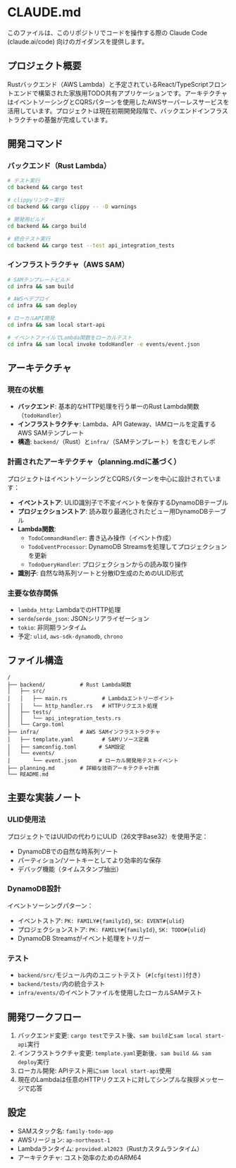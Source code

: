 # CLAUDE.md

このファイルは、このリポジトリでコードを操作する際の Claude Code (claude.ai/code) 向けのガイダンスを提供します。

## プロジェクト概要

Rustバックエンド（AWS Lambda）と予定されているReact/TypeScriptフロントエンドで構築された家族用TODO共有アプリケーションです。アーキテクチャはイベントソーシングとCQRSパターンを使用したAWSサーバーレスサービスを活用しています。プロジェクトは現在初期開発段階で、バックエンドインフラストラクチャの基盤が完成しています。

## 開発コマンド

### バックエンド（Rust Lambda）
```bash
# テスト実行
cd backend && cargo test

# clippyリンター実行
cd backend && cargo clippy -- -D warnings

# 開発用ビルド
cd backend && cargo build

# 統合テスト実行
cd backend && cargo test --test api_integration_tests
```

### インフラストラクチャ（AWS SAM）
```bash
# SAMテンプレートビルド
cd infra && sam build

# AWSへデプロイ
cd infra && sam deploy

# ローカルAPI開発
cd infra && sam local start-api

# イベントファイルでLambda関数をローカルテスト
cd infra && sam local invoke todoHandler -e events/event.json
```

## アーキテクチャ

### 現在の状態
- **バックエンド**: 基本的なHTTP処理を行う単一のRust Lambda関数（`todoHandler`）
- **インフラストラクチャ**: Lambda、API Gateway、IAMロールを定義するAWS SAMテンプレート
- **構造**: `backend/`（Rust）と`infra/`（SAMテンプレート）を含むモノレポ

### 計画されたアーキテクチャ（planning.mdに基づく）
プロジェクトはイベントソーシングとCQRSパターンを中心に設計されています：

- **イベントストア**: ULID識別子で不変イベントを保存するDynamoDBテーブル
- **プロジェクションストア**: 読み取り最適化されたビュー用DynamoDBテーブル
- **Lambda関数**:
  - `TodoCommandHandler`: 書き込み操作（イベント作成）
  - `TodoEventProcessor`: DynamoDB Streamsを処理してプロジェクションを更新
  - `TodoQueryHandler`: プロジェクションからの読み取り操作
- **識別子**: 自然な時系列ソートと分散ID生成のためのULID形式

### 主要な依存関係
- `lambda_http`: LambdaでのHTTP処理
- `serde`/`serde_json`: JSONシリアライゼーション
- `tokio`: 非同期ランタイム
- 予定: `ulid`, `aws-sdk-dynamodb`, `chrono`

## ファイル構造
```
/
├── backend/           # Rust Lambda関数
│   ├── src/
│   │   ├── main.rs           # Lambdaエントリーポイント
│   │   └── http_handler.rs   # HTTPリクエスト処理
│   ├── tests/
│   │   └── api_integration_tests.rs
│   └── Cargo.toml
├── infra/             # AWS SAMインフラストラクチャ
│   ├── template.yaml         # SAMリソース定義
│   ├── samconfig.toml       # SAM設定
│   └── events/
│       └── event.json       # ローカル開発用テストイベント
├── planning.md        # 詳細な技術アーキテクチャ計画
└── README.md
```

## 主要な実装ノート

### ULID使用法
プロジェクトではUUIDの代わりにULID（26文字Base32）を使用予定：
- DynamoDBでの自然な時系列ソート
- パーティション/ソートキーとしてより効率的な保存
- デバッグ機能（タイムスタンプ抽出）

### DynamoDB設計
イベントソーシングパターン：
- イベントストア: `PK: FAMILY#{familyId}`, `SK: EVENT#{ulid}`
- プロジェクションストア: `PK: FAMILY#{familyId}`, `SK: TODO#{ulid}`
- DynamoDB Streamsがイベント処理をトリガー

### テスト
- `backend/src/`モジュール内のユニットテスト（`#[cfg(test)]`付き）
- `backend/tests/`内の統合テスト
- `infra/events/`のイベントファイルを使用したローカルSAMテスト

## 開発ワークフロー

1. バックエンド変更: `cargo test`でテスト後、`sam build`と`sam local start-api`実行
2. インフラストラクチャ変更: `template.yaml`更新後、`sam build && sam deploy`実行
3. ローカル開発: APIテスト用に`sam local start-api`使用
4. 現在のLambdaは任意のHTTPリクエストに対してシンプルな挨拶メッセージで応答

## 設定

- SAMスタック名: `family-todo-app`
- AWSリージョン: `ap-northeast-1` 
- Lambdaランタイム: `provided.al2023`（Rustカスタムランタイム）
- アーキテクチャ: コスト効率のためのARM64